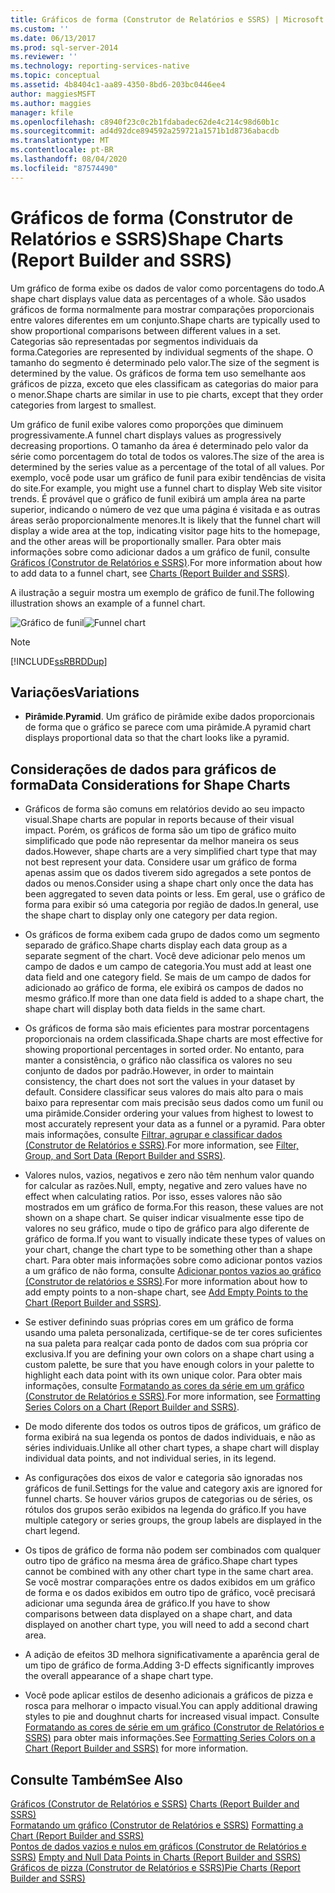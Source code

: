 ```yaml
---
title: Gráficos de forma (Construtor de Relatórios e SSRS) | Microsoft Docs
ms.custom: ''
ms.date: 06/13/2017
ms.prod: sql-server-2014
ms.reviewer: ''
ms.technology: reporting-services-native
ms.topic: conceptual
ms.assetid: 4b8404c1-aa89-4350-8bd6-203bc0446ee4
author: maggiesMSFT
ms.author: maggies
manager: kfile
ms.openlocfilehash: c8940f23c0c2b1fdabadec62de4c214c98d60b1c
ms.sourcegitcommit: ad4d92dce894592a259721a1571b1d8736abacdb
ms.translationtype: MT
ms.contentlocale: pt-BR
ms.lasthandoff: 08/04/2020
ms.locfileid: "87574490"
---
```

# <a name="shape-charts-report-builder-and-ssrs"></a><span data-ttu-id="8bf6e-102">Gráficos de forma (Construtor de Relatórios e SSRS)</span><span class="sxs-lookup"><span data-stu-id="8bf6e-102">Shape Charts (Report Builder and SSRS)</span></span>
  <span data-ttu-id="8bf6e-103">Um gráfico de forma exibe os dados de valor como porcentagens do todo.</span><span class="sxs-lookup"><span data-stu-id="8bf6e-103">A shape chart displays value data as percentages of a whole.</span></span> <span data-ttu-id="8bf6e-104">São usados gráficos de forma normalmente para mostrar comparações proporcionais entre valores diferentes em um conjunto.</span><span class="sxs-lookup"><span data-stu-id="8bf6e-104">Shape charts are typically used to show proportional comparisons between different values in a set.</span></span> <span data-ttu-id="8bf6e-105">Categorias são representadas por segmentos individuais da forma.</span><span class="sxs-lookup"><span data-stu-id="8bf6e-105">Categories are represented by individual segments of the shape.</span></span> <span data-ttu-id="8bf6e-106">O tamanho do segmento é determinado pelo valor.</span><span class="sxs-lookup"><span data-stu-id="8bf6e-106">The size of the segment is determined by the value.</span></span> <span data-ttu-id="8bf6e-107">Os gráficos de forma tem uso semelhante aos gráficos de pizza, exceto que eles classificam as categorias do maior para o menor.</span><span class="sxs-lookup"><span data-stu-id="8bf6e-107">Shape charts are similar in use to pie charts, except that they order categories from largest to smallest.</span></span>  
  
 <span data-ttu-id="8bf6e-108">Um gráfico de funil exibe valores como proporções que diminuem progressivamente.</span><span class="sxs-lookup"><span data-stu-id="8bf6e-108">A funnel chart displays values as progressively decreasing proportions.</span></span> <span data-ttu-id="8bf6e-109">O tamanho da área é determinado pelo valor da série como porcentagem do total de todos os valores.</span><span class="sxs-lookup"><span data-stu-id="8bf6e-109">The size of the area is determined by the series value as a percentage of the total of all values.</span></span> <span data-ttu-id="8bf6e-110">Por exemplo, você pode usar um gráfico de funil para exibir tendências de visita do site.</span><span class="sxs-lookup"><span data-stu-id="8bf6e-110">For example, you might use a funnel chart to display Web site visitor trends.</span></span> <span data-ttu-id="8bf6e-111">É provável que o gráfico de funil exibirá um ampla área na parte superior, indicando o número de vez que uma página é visitada e as outras áreas serão proporcionalmente menores.</span><span class="sxs-lookup"><span data-stu-id="8bf6e-111">It is likely that the funnel chart will display a wide area at the top, indicating visitor page hits to the homepage, and the other areas will be proportionally smaller.</span></span> <span data-ttu-id="8bf6e-112">Para obter mais informações sobre como adicionar dados a um gráfico de funil, consulte [Gráficos &#40;Construtor de Relatórios e SSRS&#41;](charts-report-builder-and-ssrs.md).</span><span class="sxs-lookup"><span data-stu-id="8bf6e-112">For more information about how to add data to a funnel chart, see [Charts &#40;Report Builder and SSRS&#41;](charts-report-builder-and-ssrs.md).</span></span>  
  
 <span data-ttu-id="8bf6e-113">A ilustração a seguir mostra um exemplo de gráfico de funil.</span><span class="sxs-lookup"><span data-stu-id="8bf6e-113">The following illustration shows an example of a funnel chart.</span></span>  
  
 <span data-ttu-id="8bf6e-114">![Gráfico de funil](../media/rs-funnelchart.gif "Gráfico de funil")</span><span class="sxs-lookup"><span data-stu-id="8bf6e-114">![Funnel chart](../media/rs-funnelchart.gif "Funnel chart")</span></span>  
  
> [!NOTE]  
>  [!INCLUDE[ssRBRDDup](../../includes/ssrbrddup-md.md)]  
  
## <a name="variations"></a><span data-ttu-id="8bf6e-115">Variações</span><span class="sxs-lookup"><span data-stu-id="8bf6e-115">Variations</span></span>  
  
-   <span data-ttu-id="8bf6e-116">**Pirâmide**.</span><span class="sxs-lookup"><span data-stu-id="8bf6e-116">**Pyramid**.</span></span> <span data-ttu-id="8bf6e-117">Um gráfico de pirâmide exibe dados proporcionais de forma que o gráfico se parece com uma pirâmide.</span><span class="sxs-lookup"><span data-stu-id="8bf6e-117">A pyramid chart displays proportional data so that the chart looks like a pyramid.</span></span>  
  
## <a name="data-considerations-for-shape-charts"></a><span data-ttu-id="8bf6e-118">Considerações de dados para gráficos de forma</span><span class="sxs-lookup"><span data-stu-id="8bf6e-118">Data Considerations for Shape Charts</span></span>  
  
-   <span data-ttu-id="8bf6e-119">Gráficos de forma são comuns em relatórios devido ao seu impacto visual.</span><span class="sxs-lookup"><span data-stu-id="8bf6e-119">Shape charts are popular in reports because of their visual impact.</span></span> <span data-ttu-id="8bf6e-120">Porém, os gráficos de forma são um tipo de gráfico muito simplificado que pode não representar da melhor maneira os seus dados.</span><span class="sxs-lookup"><span data-stu-id="8bf6e-120">However, shape charts are a very simplified chart type that may not best represent your data.</span></span> <span data-ttu-id="8bf6e-121">Considere usar um gráfico de forma apenas assim que os dados tiverem sido agregados a sete pontos de dados ou menos.</span><span class="sxs-lookup"><span data-stu-id="8bf6e-121">Consider using a shape chart only once the data has been aggregated to seven data points or less.</span></span> <span data-ttu-id="8bf6e-122">Em geral, use o gráfico de forma para exibir só uma categoria por região de dados.</span><span class="sxs-lookup"><span data-stu-id="8bf6e-122">In general, use the shape chart to display only one category per data region.</span></span>  
  
-   <span data-ttu-id="8bf6e-123">Os gráficos de forma exibem cada grupo de dados como um segmento separado de gráfico.</span><span class="sxs-lookup"><span data-stu-id="8bf6e-123">Shape charts display each data group as a separate segment of the chart.</span></span> <span data-ttu-id="8bf6e-124">Você deve adicionar pelo menos um campo de dados e um campo de categoria.</span><span class="sxs-lookup"><span data-stu-id="8bf6e-124">You must add at least one data field and one category field.</span></span> <span data-ttu-id="8bf6e-125">Se mais de um campo de dados for adicionado ao gráfico de forma, ele exibirá os campos de dados no mesmo gráfico.</span><span class="sxs-lookup"><span data-stu-id="8bf6e-125">If more than one data field is added to a shape chart, the shape chart will display both data fields in the same chart.</span></span>  
  
-   <span data-ttu-id="8bf6e-126">Os gráficos de forma são mais eficientes para mostrar porcentagens proporcionais na ordem classificada.</span><span class="sxs-lookup"><span data-stu-id="8bf6e-126">Shape charts are most effective for showing proportional percentages in sorted order.</span></span> <span data-ttu-id="8bf6e-127">No entanto, para manter a consistência, o gráfico não classifica os valores no seu conjunto de dados por padrão.</span><span class="sxs-lookup"><span data-stu-id="8bf6e-127">However, in order to maintain consistency, the chart does not sort the values in your dataset by default.</span></span> <span data-ttu-id="8bf6e-128">Considere classificar seus valores do mais alto para o mais baixo para representar com mais precisão seus dados como um funil ou uma pirâmide.</span><span class="sxs-lookup"><span data-stu-id="8bf6e-128">Consider ordering your values from highest to lowest to most accurately represent your data as a funnel or a pyramid.</span></span> <span data-ttu-id="8bf6e-129">Para obter mais informações, consulte [Filtrar, agrupar e classificar dados &#40;Construtor de Relatórios e SSRS&#41;](filter-group-and-sort-data-report-builder-and-ssrs.md).</span><span class="sxs-lookup"><span data-stu-id="8bf6e-129">For more information, see [Filter, Group, and Sort Data &#40;Report Builder and SSRS&#41;](filter-group-and-sort-data-report-builder-and-ssrs.md).</span></span>  
  
-   <span data-ttu-id="8bf6e-130">Valores nulos, vazios, negativos e zero não têm nenhum valor quando for calcular as razões.</span><span class="sxs-lookup"><span data-stu-id="8bf6e-130">Null, empty, negative and zero values have no effect when calculating ratios.</span></span> <span data-ttu-id="8bf6e-131">Por isso, esses valores não são mostrados em um gráfico de forma.</span><span class="sxs-lookup"><span data-stu-id="8bf6e-131">For this reason, these values are not shown on a shape chart.</span></span> <span data-ttu-id="8bf6e-132">Se quiser indicar visualmente esse tipo de valores no seu gráfico, mude o tipo de gráfico para algo diferente de gráfico de forma.</span><span class="sxs-lookup"><span data-stu-id="8bf6e-132">If you want to visually indicate these types of values on your chart, change the chart type to be something other than a shape chart.</span></span> <span data-ttu-id="8bf6e-133">Para obter mais informações sobre como adicionar pontos vazios a um gráfico de não forma, consulte [Adicionar pontos vazios ao gráfico &#40;Construtor de relatórios e SSRS&#41;](add-empty-points-to-a-chart-report-builder-and-ssrs.md).</span><span class="sxs-lookup"><span data-stu-id="8bf6e-133">For more information about how to add empty points to a non-shape chart, see [Add Empty Points to the Chart &#40;Report Builder and SSRS&#41;](add-empty-points-to-a-chart-report-builder-and-ssrs.md).</span></span>  
  
-   <span data-ttu-id="8bf6e-134">Se estiver definindo suas próprias cores em um gráfico de forma usando uma paleta personalizada, certifique-se de ter cores suficientes na sua paleta para realçar cada ponto de dados com sua própria cor exclusiva.</span><span class="sxs-lookup"><span data-stu-id="8bf6e-134">If you are defining your own colors on a shape chart using a custom palette, be sure that you have enough colors in your palette to highlight each data point with its own unique color.</span></span> <span data-ttu-id="8bf6e-135">Para obter mais informações, consulte [Formatando as cores da série em um gráfico &#40;Construtor de Relatórios e SSRS&#41;](formatting-series-colors-on-a-chart-report-builder-and-ssrs.md).</span><span class="sxs-lookup"><span data-stu-id="8bf6e-135">For more information, see [Formatting Series Colors on a Chart &#40;Report Builder and SSRS&#41;](formatting-series-colors-on-a-chart-report-builder-and-ssrs.md).</span></span>  
  
-   <span data-ttu-id="8bf6e-136">De modo diferente dos todos os outros tipos de gráficos, um gráfico de forma exibirá na sua legenda os pontos de dados individuais, e não as séries individuais.</span><span class="sxs-lookup"><span data-stu-id="8bf6e-136">Unlike all other chart types, a shape chart will display individual data points, and not individual series, in its legend.</span></span>  
  
-   <span data-ttu-id="8bf6e-137">As configurações dos eixos de valor e categoria são ignoradas nos gráficos de funil.</span><span class="sxs-lookup"><span data-stu-id="8bf6e-137">Settings for the value and category axis are ignored for funnel charts.</span></span> <span data-ttu-id="8bf6e-138">Se houver vários grupos de categorias ou de séries, os rótulos dos grupos serão exibidos na legenda do gráfico.</span><span class="sxs-lookup"><span data-stu-id="8bf6e-138">If you have multiple category or series groups, the group labels are displayed in the chart legend.</span></span>  
  
-   <span data-ttu-id="8bf6e-139">Os tipos de gráfico de forma não podem ser combinados com qualquer outro tipo de gráfico na mesma área de gráfico.</span><span class="sxs-lookup"><span data-stu-id="8bf6e-139">Shape chart types cannot be combined with any other chart type in the same chart area.</span></span> <span data-ttu-id="8bf6e-140">Se você mostrar comparações entre os dados exibidos em um gráfico de forma e os dados exibidos em outro tipo de gráfico, você precisará adicionar uma segunda área de gráfico.</span><span class="sxs-lookup"><span data-stu-id="8bf6e-140">If you have to show comparisons between data displayed on a shape chart, and data displayed on another chart type, you will need to add a second chart area.</span></span>  
  
-   <span data-ttu-id="8bf6e-141">A adição de efeitos 3D melhora significativamente a aparência geral de um tipo de gráfico de forma.</span><span class="sxs-lookup"><span data-stu-id="8bf6e-141">Adding 3-D effects significantly improves the overall appearance of a shape chart type.</span></span>  
  
-   <span data-ttu-id="8bf6e-142">Você pode aplicar estilos de desenho adicionais a gráficos de pizza e rosca para melhorar o impacto visual.</span><span class="sxs-lookup"><span data-stu-id="8bf6e-142">You can apply additional drawing styles to pie and doughnut charts for increased visual impact.</span></span> <span data-ttu-id="8bf6e-143">Consulte [Formatando as cores de série em um gráfico &#40;Construtor de Relatórios e SSRS&#41;](formatting-series-colors-on-a-chart-report-builder-and-ssrs.md) para obter mais informações.</span><span class="sxs-lookup"><span data-stu-id="8bf6e-143">See [Formatting Series Colors on a Chart &#40;Report Builder and SSRS&#41;](formatting-series-colors-on-a-chart-report-builder-and-ssrs.md) for more information.</span></span>  
  
## <a name="see-also"></a><span data-ttu-id="8bf6e-144">Consulte Também</span><span class="sxs-lookup"><span data-stu-id="8bf6e-144">See Also</span></span>  
 <span data-ttu-id="8bf6e-145">[Gráficos &#40;Construtor de Relatórios e SSRS&#41;](charts-report-builder-and-ssrs.md) </span><span class="sxs-lookup"><span data-stu-id="8bf6e-145">[Charts &#40;Report Builder and SSRS&#41;](charts-report-builder-and-ssrs.md) </span></span>  
 <span data-ttu-id="8bf6e-146">[Formatando um gráfico &#40;Construtor de Relatórios e SSRS&#41;](formatting-a-chart-report-builder-and-ssrs.md) </span><span class="sxs-lookup"><span data-stu-id="8bf6e-146">[Formatting a Chart &#40;Report Builder and SSRS&#41;](formatting-a-chart-report-builder-and-ssrs.md) </span></span>  
 <span data-ttu-id="8bf6e-147">[Pontos de dados vazios e nulos em gráficos &#40;Construtor de Relatórios e SSRS&#41;](empty-and-null-data-points-in-charts-report-builder-and-ssrs.md) </span><span class="sxs-lookup"><span data-stu-id="8bf6e-147">[Empty and Null Data Points in Charts &#40;Report Builder and SSRS&#41;](empty-and-null-data-points-in-charts-report-builder-and-ssrs.md) </span></span>  
 [<span data-ttu-id="8bf6e-148">Gráficos de pizza &#40;Construtor de Relatórios e SSRS&#41;</span><span class="sxs-lookup"><span data-stu-id="8bf6e-148">Pie Charts &#40;Report Builder and SSRS&#41;</span></span>](pie-charts-report-builder-and-ssrs.md)  
  
  
